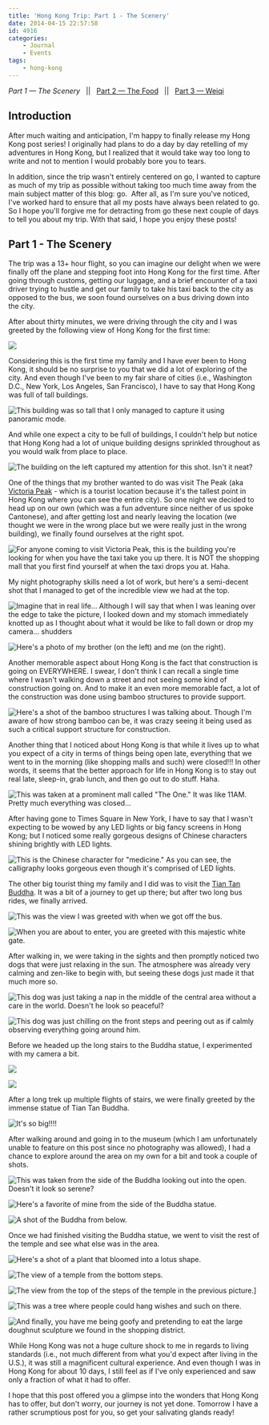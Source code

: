 ```yaml
---
title: 'Hong Kong Trip: Part 1 - The Scenery'
date: 2014-04-15 22:57:58
id: 4916
categories:
	- Journal
	- Events
tags:
	- hong-kong
---
```


_Part 1 — The Scenery_   ||   [Part 2 — The Food](http://www.bengozen.com/hong-kong-trip-part-2/ "Hong Kong Trip: Part 2 — The Food")   ||   [Part 3 — Weiqi](http://www.bengozen.com/hong-kong-trip-part-3/ "Hong Kong Trip: Part 3 — Weiqi")

## Introduction

After much waiting and anticipation, I'm happy to finally release my Hong Kong post series! I originally had plans to do a day by day retelling of my adventures in Hong Kong, but I realized that it would take way too long to write and not to mention I would probably bore you to tears.

In addition, since the trip wasn't entirely centered on go, I wanted to capture as much of my trip as possible without taking too much time away from the main subject matter of this blog: go.  After all, as I'm sure you've noticed, I've worked hard to ensure that all my posts have always been related to go. So I hope you'll forgive me for detracting from go these next couple of days to tell you about my trip. With that said, I hope you enjoy these posts!

## Part 1 - The Scenery

The trip was a 13+ hour flight, so you can imagine our delight when we were finally off the plane and stepping foot into Hong Kong for the first time. After going through customs, getting our luggage, and a brief encounter of a taxi driver trying to hustle and get our family to take his taxi back to the city as opposed to the bus, we soon found ourselves on a bus driving down into the city.

After about thirty minutes, we were driving through the city and I was greeted by the following view of Hong Kong for the first time:

![](/images/2014/04/2014HKP1-01.jpg)

<!--more-->

Considering this is the first time my family and I have ever been to Hong Kong, it should be no surprise to you that we did a lot of exploring of the city. And even though I've been to my fair share of cities (i.e., Washington D.C., New York, Los Angeles, San Francisco), I have to say that Hong Kong was full of tall buildings.

![This building was so tall that I only managed to capture it using panoramic mode.](/images/2014/04/2014HKP1-02.jpg)

And while one expect a city to be full of buildings, I couldn't help but notice that Hong Kong had a lot of unique building designs sprinkled throughout as you would walk from place to place.

![The building on the left captured my attention for this shot. Isn't it neat?](/images/2014/04/2014HKP1-03.jpg)

One of the things that my brother wanted to do was visit The Peak (aka [Victoria Peak](http://en.wikipedia.org/wiki/Victoria_Peak "Victoria Peak Wikipedia") - which is a tourist location because it's the tallest point in Hong Kong where you can see the entire city). So one night we decided to head up on our own (which was a fun adventure since neither of us spoke Cantonese), and after getting lost and nearly leaving the location (we thought we were in the wrong place but we were really just in the wrong building), we finally found ourselves at the right spot.

![For anyone coming to visit Victoria Peak, this is the building you're looking for when you have the taxi take you up there. It is NOT the shopping mall that you first find yourself at when the taxi drops you at. Haha.](/images/2014/04/2014HKP1-04.jpg)

My night photography skills need a lot of work, but here's a semi-decent shot that I managed to get of the incredible view we had at the top.

![Imagine that in real life... Although I will say that when I was leaning over the edge to take the picture, I looked down and my stomach immediately knotted up as I thought about what it would be like to fall down or drop my camera... *shudders*](/images/2014/04/2014HKP1-05.jpg)

![Here's a photo of my brother (on the left) and me (on the right).](/images/2014/04/2014HKP1-06.jpg)

Another memorable aspect about Hong Kong is the fact that construction is going on EVERYWHERE. I swear, I don't think I can recall a single time where I wasn't walking down a street and not seeing some kind of construction going on. And to make it an even more memorable fact, a lot of the construction was done using bamboo structures to provide support.

![Here's a shot of the bamboo structures I was talking about. Though I'm aware of how strong bamboo can be, it was crazy seeing it being used as such a critical support structure for construction.](/images/2014/04/2014HKP1-07.jpg)

Another thing that I noticed about Hong Kong is that while it lives up to what you expect of a city in terms of things being open late, everything that we went to in the morning (like shopping malls and such) were closed!!! In other words, it seems that the better approach for life in Hong Kong is to stay out real late, sleep-in, grab lunch, and then go out to do stuff. Haha.

![This was taken at a prominent mall called "The One." It was like 11AM. Pretty much everything was closed...](/images/2014/04/2014HKP1-08.jpg)

After having gone to Times Square in New York, I have to say that I wasn't expecting to be wowed by any LED lights or big fancy screens in Hong Kong; but I noticed some really gorgeous designs of Chinese characters shining brightly with LED lights.

![This is the Chinese character for "medicine." As you can see, the calligraphy looks gorgeous even though it's comprised of LED lights.](/images/2014/04/2014HKP1-09.jpg)

The other big tourist thing my family and I did was to visit the [Tian Tan Buddha](http://en.wikipedia.org/wiki/Tian_Tan_Buddha "Tian Tan Buddha Wikipedia"). It was a bit of a journey to get up there; but after two long bus rides, we finally arrived.

![This was the view I was greeted with when we got off the bus.](/images/2014/04/2014HKP1-10.jpg)

![When you are about to enter, you are greeted with this majestic white gate.](/images/2014/04/2014HKP1-11.jpg)

After walking in, we were taking in the sights and then promptly noticed two dogs that were just relaxing in the sun. The atmosphere was already very calming and zen-like to begin with, but seeing these dogs just made it that much more so.

![This dog was just taking a nap in the middle of the central area without a care in the world. Doesn't he look so peaceful?](/images/2014/04/2014HKP1-12.jpg)

![This dog was just chilling on the front steps and peering out as if calmly observing everything going around him.](/images/2014/04/2014HKP1-13.jpg)

Before we headed up the long stairs to the Buddha statue, I experimented with my camera a bit.

![](/images/2014/04/2014HKP1-14.jpg)

![](/images/2014/04/2014HKP1-15.jpg)

After a long trek up multiple flights of stairs, we were finally greeted by the immense statue of Tian Tan Buddha.

![It's so big!!!!](/images/2014/04/2014HKP1-16.jpg)

After walking around and going in to the museum (which I am unfortunately unable to feature on this post since no photography was allowed), I had a chance to explore around the area on my own for a bit and took a couple of shots.

![This was taken from the side of the Buddha looking out into the open. Doesn't it look so serene?](/images/2014/04/2014HKP1-17.jpg)

![Here's a favorite of mine from the side of the Buddha statue.](/images/2014/04/2014HKP1-18.jpg)

![A shot of the Buddha from below.](/images/2014/04/2014HKP1-19.jpg)

Once we had finished visiting the Buddha statue, we went to visit the rest of the temple and see what else was in the area.

![Here's a shot of a plant that bloomed into a lotus shape.](/images/2014/04/2014HKP1-20.jpg)

![The view of a temple from the bottom steps.](/images/2014/04/2014HKP1-21.jpg)

![The view from the top of the steps of the temple in the previous picture.](/images/2014/04/2014HKP1-22.jpg)]

![This was a tree where people could hang wishes and such on there.](/images/2014/04/2014HKP1-23.jpg)

![And finally, you have me being goofy and pretending to eat the large doughnut sculpture we found in the shopping district.](/images/2014/04/2014HKP1-24.jpg)

While Hong Kong was not a huge culture shock to me in regards to living standards (i.e., not much different from what you'd expect after living in the U.S.), it was still a magnificent cultural experience. And even though I was in Hong Kong for about 10 days, I still feel as if I've only experienced and saw only a fraction of what it had to offer.

I hope that this post offered you a glimpse into the wonders that Hong Kong has to offer, but don't worry, our journey is not yet done. Tomorrow I have a rather scrumptious post for you, so get your salivating glands ready!